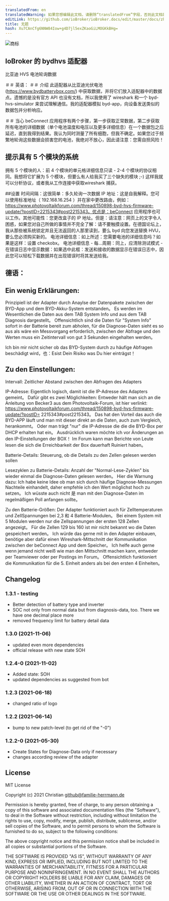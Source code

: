```yaml
---
translatedFrom: en
translatedWarning: 如果您想编辑此文档，请删除“translatedFrom”字段，否则此文档将再次自动翻译
editLink: https://github.com/ioBroker/ioBroker.docs/edit/master/docs/zh-cn/adapterref/iobroker.bydhvs/README.md
title: 无题
hash: Xu7CAnCfg6NNW84Iow+g4D7jl5exZKaoGiLMOGKkBHg=
---
```

![商标](../../../en/adapterref/iobroker.bydhvs/admin/bydhvs.png)

## IoBroker 的 bydhvs 适配器
比亚迪 HVS 电池轮询数据

＃＃ 英语：
＃＃ 介绍
此适配器从比亚迪光伏电池 (https://www.bydbatterybox.com/) 中获取数据，并将它们放入适配器中的数据点。遗憾的是没有官方 API 也没有文档，所以我使用了 wireshark 和一个 byd-hvs-simulator 来尝试理解通信。我的适配器模拟 byd-app，向设备发送类似的数据包并分析响应。

＃＃ 当心
beConnect 应用程序有两个步骤，第一步获取正常数据，第二步获取所有电池的详细数据（单个电池温度和电压以及更多详细信息）在一个数据包之后延迟，直到我得到结果。我认为同时测量了所有细胞，但我不确定。如果您过于频繁地轮询这些数据会损害您的电池，我绝对不放心，因此请注意：您需自担风险！

## 提示具有 5 个模块的系统
拥有 5 个模块的人：前 4 个模块的单元格详细信息只读 - 2-4 个模块的协议相同。我想将它扩展为 5 个模块，但要么有人给我买了三个缺失的模块 ;-) 这样我就可以分析协议，或者我从工作连接中获取wireshark 捕获。

##设置
时间间隔：这很简单：多久轮询一次数据 IP 地址：这是自我解释。您可以使用标准地址（ 192.168.16.254 ）并在家中更改路由，例如：https://www.photovoltaikforum.com/thread/150898-byd-hvs-firmware-update/?postID=2215343#post2215343。优点是：beConnect 应用程序也可以工作。其他可能性：您更改盒子的 IP 地址。但是：请注意：网页上的文字令人困惑，如果您对自己所做的事情并不完全了解：请不要触摸设置。在德国论坛上，我从那些被系统锁定并且无法返回的人那里读到，要么 byd 向您发送替换 HVU，要么您必须购买新的。
电池详细信息：如上所述：您需要电池的详细信息吗？如果是这样：设置 checkobx。
电池详细信息 - 每...周期：同上，应清除测试模式 - 在错误日志中显示数据：如果选中此框：发送和接收的数据显示在错误日志中，因此您可以轻松下载数据并在出现错误时将其发送给我。

## 德语：
## Ein wenig Erklärungen:
Prinzipiell ist der Adapter durch Anaylse der Datenpakete zwischen der BYD-App und dem BYD-Akku-System entstanden。 Es werden im Wesentlichen die Daten aus dem TAB System Info und aus dem TAB Diagnosis dargestellt。 Offensichtlich sind die Daten für "System Info" sofort in der Batterie bereit zum abholen, für die Diagnose-Daten sieht es so aus als wäre ein Messvorgang erforderlich, zwischen der Abfrage und den Werten muss ein Zeitintervall von gut 3 Sekunden eingehalten werden。

Ich bin mir nicht sicher ob das BYD-System durch zu häufige Abfragen beschädigt wird，也：Esist Dein Risiko was Du hier einträgst！

## Zu den Einstellungen:
Intervall: Zeitlicher Abstand zwischen den Abfragen des Adapters

IP-Adresse: Eigentlich logisch, damit ist die IP-Adresse des Adapters gemeint。 Dafür gibt es zwei Möglichkeiten: Entweder hält man sich an die Anleitung von Becker3 aus dem Photovoltaik-Forum, ist hier verlinkt: https://www.photovoltaikforum.com/thread/150898-byd-hvs-firmware-update/?postID= 2215343#post2215343。 Das hat den Vorteil das auch die BYD-APP läuft und man mit dieser direkt an die Daten, auch zum Vergleich, herankommt。 Oder man trägt "nur" die IP-Adresse die die die BYD-Box per DHCP erhalten hat ein。 Ausdrücklich waren möchte ich vor Änderungen an den IP-Einstellungen der BOX！ Im Forum kann man Berichte von Leute lesen die sich die Erreichbarkeit der Box dauerhaft Ruiniert haben。

Batterie-Details: Steuerung, ob die Details zu den Zellen gelesen werden sollen

Lesezyklen zu Batterie-Details: Anzahl der "Normal-Lese-Zyklen" bis wieder einmal die Diagnose-Daten gelesen werden。 Hier die Warnung dazu: Ich habe keine Idee ob man sich durch häufige Diagnose-Messungen Nachteile einhandelt, daher empfehle ich den Wert möglichst hoch zu setzen。 Ich wüsste auch nicht 是 man mit den Diagnose-Daten im regelmäßigen Poll anfangen sollte。

Zu den Batterie-Größen: Der Adapter funktioniert auch für Zelltemperaturen und ZellSpannungen bei 2,3 和 4 Batterie-Modulen。 Bei einem System mit 5 Modulen werden nur die Zellspannungen der ersten 128 Zellen angezeigt。 Für die Zellen 129 bis 160 ist mir nicht bekannt wo die Daten gespeichert werden。 Ich würde das gerne mit in den Adapter einbauen, benötige aber dafür einen Wireshark-Mittschnitt der Kommunikation zwischen der beConnect App und dem Speicher。 Ich helfe auch gerne wenn jemand nicht weiß wie man den Mittschnitt machen kann, entweder per Teamviewer oder per Postings im Forum。 Offensichtlich funktioniert die Kommunikation für die 5. Einheit anders als bei den ersten 4 Einheiten。

## Changelog
<!--
	Placeholder for the next version (at the beginning of the line):
	### __WORK IN PROGRESS__
-->

### 1.3.1 - testing
* Better detection of battery type and inverter
* SOC not only from normal data but from diagnosis-data, too. There we have one decimal place more
* removed frequency limit for battery detail data

### 1.3.0 (2021-11-06)
* updated even more dependencies
* official release with new state SOH

### 1.2.4-0 (2021-11-02)
* Added state: SOH
* updated dependencies as suggested from bot

### 1.2.3 (2021-06-18)
* changed ratio of logo

### 1.2.2 (2021-06-14)
* bump to new patch-level (to get rid of the "-0")

### 1.2.2-0 (2021-05-30)
* Create States for Diagnose-Data only if necessary
* changes according review of the adapter

###

## License
MIT License

Copyright (c) 2021 Christian <github@familie-herrmann.de>

Permission is hereby granted, free of charge, to any person obtaining a copy
of this software and associated documentation files (the "Software"), to deal
in the Software without restriction, including without limitation the rights
to use, copy, modify, merge, publish, distribute, sublicense, and/or sell
copies of the Software, and to permit persons to whom the Software is
furnished to do so, subject to the following conditions:

The above copyright notice and this permission notice shall be included in all
copies or substantial portions of the Software.

THE SOFTWARE IS PROVIDED "AS IS", WITHOUT WARRANTY OF ANY KIND, EXPRESS OR
IMPLIED, INCLUDING BUT NOT LIMITED TO THE WARRANTIES OF MERCHANTABILITY,
FITNESS FOR A PARTICULAR PURPOSE AND NONINFRINGEMENT. IN NO EVENT SHALL THE
AUTHORS OR COPYRIGHT HOLDERS BE LIABLE FOR ANY CLAIM, DAMAGES OR OTHER
LIABILITY, WHETHER IN AN ACTION OF CONTRACT, TORT OR OTHERWISE, ARISING FROM,
OUT OF OR IN CONNECTION WITH THE SOFTWARE OR THE USE OR OTHER DEALINGS IN THE
SOFTWARE.